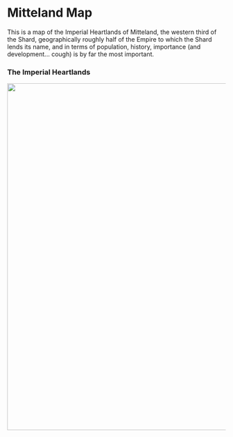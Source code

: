# Mitteland Map

This is a map of the Imperial Heartlands of Mitteland, the western third of the Shard, geographically roughly half of the Empire to which the Shard lends its name, and in terms of population, history, importance (and development... cough) is by far the most important.

### The Imperial Heartlands
<img src="/src/assets/ImperialHeartlands.jpg" width="800px">